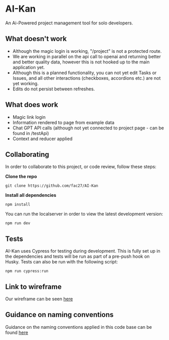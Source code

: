 # AI-Kan

An Ai-Powered project management tool for solo developers.

## What doesn't work

- Although the magic login is working, "/project" is not a protected route.
- We are working in parallel on the api call to openai and returning better and better quality data, however this is not hooked up to the main application yet.
- Although this is a planned functionality, you can not yet edit Tasks or Issues, and all other interactions (checkboxes, accordions etc.) are not yet working.
- Edits do not persist between refreshes.

## What does work

- Magic link login
- Information rendered to page from example data
- Chat GPT API calls (although not yet connected to project page - can be found in /testApi)
- Context and reducer applied

## Collaborating
In order to collaborate to this project, or code review, follow these steps:

**Clone the repo**
```terminal
git clone https://github.com/fac27/AI-Kan
```

**Install all dependencies**
```terminal
npm install
```

You can run the localserver in order to view the latest development version:
```terminal
npm run dev
```
## Tests
AI-Kan uses Cypress for testing during development. This is fully set up in the dependencies and tests will be run as part of a pre-push hook on Husky.
Tests can also be run with the following script:

```terminal
npm run cypress:run
```

## Link to wireframe
Our wireframe can be seen [here](https://www.figma.com/proto/o1OQ9oLzJCbRHwyZII6xb1/Ai-kan?type=design&node-id=135-2415&t=sg7K4CE6TyumpcqC-0&scaling=contain&page-id=0%3A1&starting-point-node-id=1%3A9&show-proto-sidebar=1)

## Guidance on naming conventions
Guidance on the naming conventions applied in this code base can be found [here](https://github.com/fac27/AI-Kan/blob/main/documentation/conventions.md)
